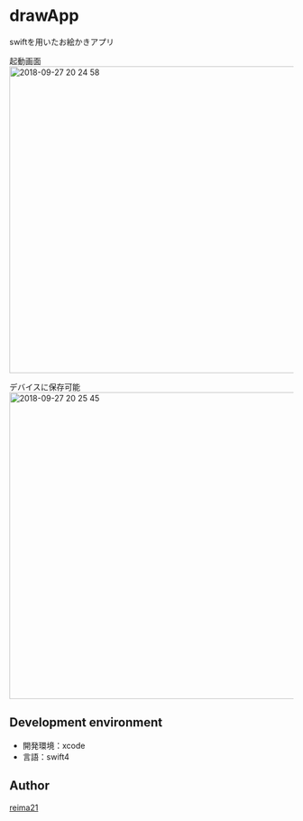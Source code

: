 drawApp
====

swiftを用いたお絵かきアプリ

起動画面
<img width="544" alt="2018-09-27 20 24 58" src="https://user-images.githubusercontent.com/27469186/46142963-8f012c80-c293-11e8-9d63-7ead74abf2c3.png">

デバイスに保存可能
<img width="544" alt="2018-09-27 20 25 45" src="https://user-images.githubusercontent.com/27469186/46142966-90caf000-c293-11e8-8a3a-cc39fc7e97e9.png">

## Development environment
 - 開発環境：xcode
 - 言語：swift4


## Author
[reima21](https://github.com/reima21)
